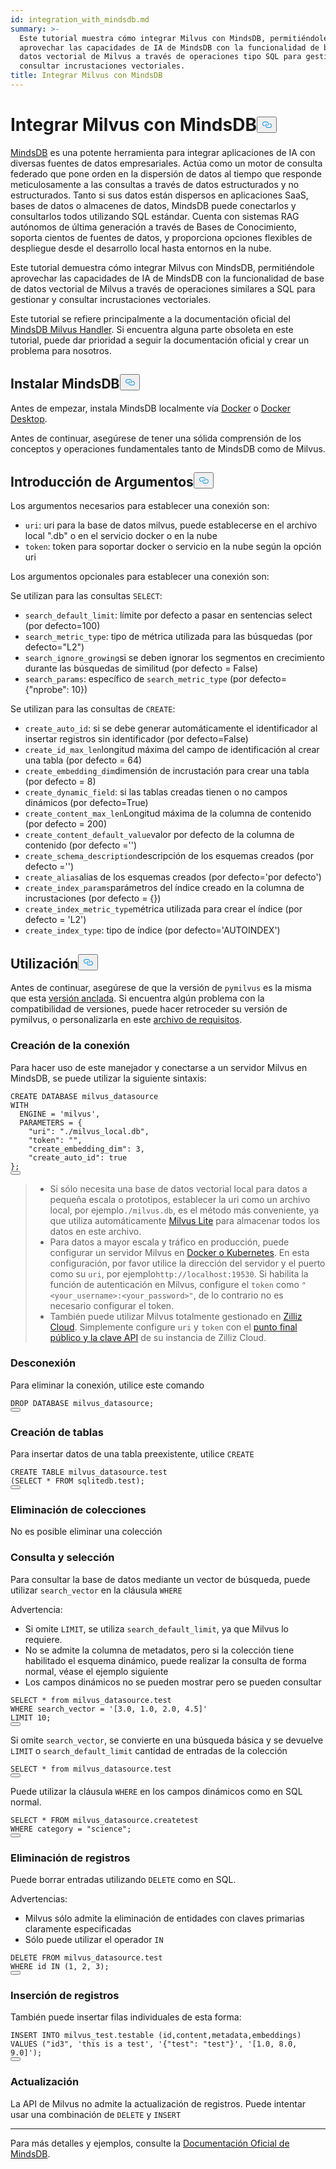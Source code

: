 ```yaml
---
id: integration_with_mindsdb.md
summary: >-
  Este tutorial muestra cómo integrar Milvus con MindsDB, permitiéndole
  aprovechar las capacidades de IA de MindsDB con la funcionalidad de base de
  datos vectorial de Milvus a través de operaciones tipo SQL para gestionar y
  consultar incrustaciones vectoriales.
title: Integrar Milvus con MindsDB
---
```

<h1 id="Integrate-Milvus-with-MindsDB" class="common-anchor-header">Integrar Milvus con MindsDB<button data-href="#Integrate-Milvus-with-MindsDB" class="anchor-icon" translate="no">
      <svg translate="no"
        aria-hidden="true"
        focusable="false"
        height="20"
        version="1.1"
        viewBox="0 0 16 16"
        width="16"
      >
        <path
          fill="#0092E4"
          fill-rule="evenodd"
          d="M4 9h1v1H4c-1.5 0-3-1.69-3-3.5S2.55 3 4 3h4c1.45 0 3 1.69 3 3.5 0 1.41-.91 2.72-2 3.25V8.59c.58-.45 1-1.27 1-2.09C10 5.22 8.98 4 8 4H4c-.98 0-2 1.22-2 2.5S3 9 4 9zm9-3h-1v1h1c1 0 2 1.22 2 2.5S13.98 12 13 12H9c-.98 0-2-1.22-2-2.5 0-.83.42-1.64 1-2.09V6.25c-1.09.53-2 1.84-2 3.25C6 11.31 7.55 13 9 13h4c1.45 0 3-1.69 3-3.5S14.5 6 13 6z"
        ></path>
      </svg>
    </button></h1><p><a href="https://docs.mindsdb.com/what-is-mindsdb">MindsDB</a> es una potente herramienta para integrar aplicaciones de IA con diversas fuentes de datos empresariales. Actúa como un motor de consulta federado que pone orden en la dispersión de datos al tiempo que responde meticulosamente a las consultas a través de datos estructurados y no estructurados. Tanto si sus datos están dispersos en aplicaciones SaaS, bases de datos o almacenes de datos, MindsDB puede conectarlos y consultarlos todos utilizando SQL estándar. Cuenta con sistemas RAG autónomos de última generación a través de Bases de Conocimiento, soporta cientos de fuentes de datos, y proporciona opciones flexibles de despliegue desde el desarrollo local hasta entornos en la nube.</p>
<p>Este tutorial demuestra cómo integrar Milvus con MindsDB, permitiéndole aprovechar las capacidades de IA de MindsDB con la funcionalidad de base de datos vectorial de Milvus a través de operaciones similares a SQL para gestionar y consultar incrustaciones vectoriales.</p>
<div class="alert note">
<p>Este tutorial se refiere principalmente a la documentación oficial del <a href="https://github.com/mindsdb/mindsdb/tree/main/mindsdb/integrations/handlers/milvus_handler">MindsDB Milvus Handler</a>. Si encuentra alguna parte obsoleta en este tutorial, puede dar prioridad a seguir la documentación oficial y crear un problema para nosotros.</p>
</div>
<h2 id="Install-MindsDB" class="common-anchor-header">Instalar MindsDB<button data-href="#Install-MindsDB" class="anchor-icon" translate="no">
      <svg translate="no"
        aria-hidden="true"
        focusable="false"
        height="20"
        version="1.1"
        viewBox="0 0 16 16"
        width="16"
      >
        <path
          fill="#0092E4"
          fill-rule="evenodd"
          d="M4 9h1v1H4c-1.5 0-3-1.69-3-3.5S2.55 3 4 3h4c1.45 0 3 1.69 3 3.5 0 1.41-.91 2.72-2 3.25V8.59c.58-.45 1-1.27 1-2.09C10 5.22 8.98 4 8 4H4c-.98 0-2 1.22-2 2.5S3 9 4 9zm9-3h-1v1h1c1 0 2 1.22 2 2.5S13.98 12 13 12H9c-.98 0-2-1.22-2-2.5 0-.83.42-1.64 1-2.09V6.25c-1.09.53-2 1.84-2 3.25C6 11.31 7.55 13 9 13h4c1.45 0 3-1.69 3-3.5S14.5 6 13 6z"
        ></path>
      </svg>
    </button></h2><p>Antes de empezar, instala MindsDB localmente vía <a href="https://docs.mindsdb.com/setup/self-hosted/docker">Docker</a> o <a href="https://docs.mindsdb.com/setup/self-hosted/docker-desktop">Docker Desktop</a>.</p>
<p>Antes de continuar, asegúrese de tener una sólida comprensión de los conceptos y operaciones fundamentales tanto de MindsDB como de Milvus.</p>
<h2 id="Arguments-Introduction" class="common-anchor-header">Introducción de Argumentos<button data-href="#Arguments-Introduction" class="anchor-icon" translate="no">
      <svg translate="no"
        aria-hidden="true"
        focusable="false"
        height="20"
        version="1.1"
        viewBox="0 0 16 16"
        width="16"
      >
        <path
          fill="#0092E4"
          fill-rule="evenodd"
          d="M4 9h1v1H4c-1.5 0-3-1.69-3-3.5S2.55 3 4 3h4c1.45 0 3 1.69 3 3.5 0 1.41-.91 2.72-2 3.25V8.59c.58-.45 1-1.27 1-2.09C10 5.22 8.98 4 8 4H4c-.98 0-2 1.22-2 2.5S3 9 4 9zm9-3h-1v1h1c1 0 2 1.22 2 2.5S13.98 12 13 12H9c-.98 0-2-1.22-2-2.5 0-.83.42-1.64 1-2.09V6.25c-1.09.53-2 1.84-2 3.25C6 11.31 7.55 13 9 13h4c1.45 0 3-1.69 3-3.5S14.5 6 13 6z"
        ></path>
      </svg>
    </button></h2><p>Los argumentos necesarios para establecer una conexión son:</p>
<ul>
<li><code translate="no">uri</code>: uri para la base de datos milvus, puede establecerse en el archivo local ".db" o en el servicio docker o en la nube</li>
<li><code translate="no">token</code>: token para soportar docker o servicio en la nube según la opción uri</li>
</ul>
<p>Los argumentos opcionales para establecer una conexión son:</p>
<p>Se utilizan para las consultas <code translate="no">SELECT</code>:</p>
<ul>
<li><code translate="no">search_default_limit</code>: límite por defecto a pasar en sentencias select (por defecto=100)</li>
<li><code translate="no">search_metric_type</code>: tipo de métrica utilizada para las búsquedas (por defecto="L2")</li>
<li><code translate="no">search_ignore_growing</code>si se deben ignorar los segmentos en crecimiento durante las búsquedas de similitud (por defecto = False)</li>
<li><code translate="no">search_params</code>: específico de <code translate="no">search_metric_type</code> (por defecto={"nprobe": 10})</li>
</ul>
<p>Se utilizan para las consultas de <code translate="no">CREATE</code>:</p>
<ul>
<li><code translate="no">create_auto_id</code>: si se debe generar automáticamente el identificador al insertar registros sin identificador (por defecto=False)</li>
<li><code translate="no">create_id_max_len</code>longitud máxima del campo de identificación al crear una tabla (por defecto = 64)</li>
<li><code translate="no">create_embedding_dim</code>dimensión de incrustación para crear una tabla (por defecto = 8)</li>
<li><code translate="no">create_dynamic_field</code>: si las tablas creadas tienen o no campos dinámicos (por defecto=True)</li>
<li><code translate="no">create_content_max_len</code>Longitud máxima de la columna de contenido (por defecto = 200)</li>
<li><code translate="no">create_content_default_value</code>valor por defecto de la columna de contenido (por defecto ='')</li>
<li><code translate="no">create_schema_description</code>descripción de los esquemas creados (por defecto ='')</li>
<li><code translate="no">create_alias</code>alias de los esquemas creados (por defecto='por defecto')</li>
<li><code translate="no">create_index_params</code>parámetros del índice creado en la columna de incrustaciones (por defecto = {})</li>
<li><code translate="no">create_index_metric_type</code>métrica utilizada para crear el índice (por defecto = 'L2')</li>
<li><code translate="no">create_index_type</code>: tipo de índice (por defecto='AUTOINDEX')</li>
</ul>
<h2 id="Usage" class="common-anchor-header">Utilización<button data-href="#Usage" class="anchor-icon" translate="no">
      <svg translate="no"
        aria-hidden="true"
        focusable="false"
        height="20"
        version="1.1"
        viewBox="0 0 16 16"
        width="16"
      >
        <path
          fill="#0092E4"
          fill-rule="evenodd"
          d="M4 9h1v1H4c-1.5 0-3-1.69-3-3.5S2.55 3 4 3h4c1.45 0 3 1.69 3 3.5 0 1.41-.91 2.72-2 3.25V8.59c.58-.45 1-1.27 1-2.09C10 5.22 8.98 4 8 4H4c-.98 0-2 1.22-2 2.5S3 9 4 9zm9-3h-1v1h1c1 0 2 1.22 2 2.5S13.98 12 13 12H9c-.98 0-2-1.22-2-2.5 0-.83.42-1.64 1-2.09V6.25c-1.09.53-2 1.84-2 3.25C6 11.31 7.55 13 9 13h4c1.45 0 3-1.69 3-3.5S14.5 6 13 6z"
        ></path>
      </svg>
    </button></h2><p>Antes de continuar, asegúrese de que la versión de <code translate="no">pymilvus</code> es la misma que esta <a href="https://github.com/mindsdb/mindsdb/blob/main/mindsdb/integrations/handlers/milvus_handler/requirements.txt">versión anclada</a>. Si encuentra algún problema con la compatibilidad de versiones, puede hacer retroceder su versión de pymilvus, o personalizarla en este <a href="https://github.com/mindsdb/mindsdb/tree/main/mindsdb/integrations/handlers/milvus_handler">archivo de requisitos</a>.</p>
<h3 id="Creating-connection" class="common-anchor-header">Creación de la conexión</h3><p>Para hacer uso de este manejador y conectarse a un servidor Milvus en MindsDB, se puede utilizar la siguiente sintaxis:</p>
<pre><code translate="no" class="language-sql"><span class="hljs-keyword">CREATE</span> DATABASE milvus_datasource
<span class="hljs-keyword">WITH</span>
  ENGINE <span class="hljs-operator">=</span> <span class="hljs-string">&#x27;milvus&#x27;</span>,
  PARAMETERS <span class="hljs-operator">=</span> {
    &quot;uri&quot;: &quot;./milvus_local.db&quot;,
    &quot;token&quot;: &quot;&quot;,
    &quot;create_embedding_dim&quot;: <span class="hljs-number">3</span>,
    &quot;create_auto_id&quot;: <span class="hljs-literal">true</span>
};
<button class="copy-code-btn"></button></code></pre>
<blockquote>
<ul>
<li>Si sólo necesita una base de datos vectorial local para datos a pequeña escala o prototipos, establecer la uri como un archivo local, por ejemplo<code translate="no">./milvus.db</code>, es el método más conveniente, ya que utiliza automáticamente <a href="https://milvus.io/docs/milvus_lite.md">Milvus Lite</a> para almacenar todos los datos en este archivo.</li>
<li>Para datos a mayor escala y tráfico en producción, puede configurar un servidor Milvus en <a href="https://milvus.io/docs/install-overview.md">Docker o Kubernetes</a>. En esta configuración, por favor utilice la dirección del servidor y el puerto como su <code translate="no">uri</code>, por ejemplo<code translate="no">http://localhost:19530</code>. Si habilita la función de autenticación en Milvus, configure el <code translate="no">token</code> como <code translate="no">&quot;&lt;your_username&gt;:&lt;your_password&gt;&quot;</code>, de lo contrario no es necesario configurar el token.</li>
<li>También puede utilizar Milvus totalmente gestionado en <a href="https://zilliz.com/cloud">Zilliz Cloud</a>. Simplemente configure <code translate="no">uri</code> y <code translate="no">token</code> con el <a href="https://docs.zilliz.com/docs/on-zilliz-cloud-console#cluster-details">punto final público y la clave API</a> de su instancia de Zilliz Cloud.</li>
</ul>
</blockquote>
<h3 id="Dropping-connection" class="common-anchor-header">Desconexión</h3><p>Para eliminar la conexión, utilice este comando</p>
<pre><code translate="no" class="language-sql"><span class="hljs-keyword">DROP</span> DATABASE milvus_datasource;
<button class="copy-code-btn"></button></code></pre>
<h3 id="Creating-tables" class="common-anchor-header">Creación de tablas</h3><p>Para insertar datos de una tabla preexistente, utilice <code translate="no">CREATE</code></p>
<pre><code translate="no" class="language-sql"><span class="hljs-keyword">CREATE</span> <span class="hljs-keyword">TABLE</span> milvus_datasource.test
(<span class="hljs-keyword">SELECT</span> <span class="hljs-operator">*</span> <span class="hljs-keyword">FROM</span> sqlitedb.test);
<button class="copy-code-btn"></button></code></pre>
<h3 id="Dropping-collections" class="common-anchor-header">Eliminación de colecciones</h3><p>No es posible eliminar una colección</p>
<h3 id="Querying-and-selecting" class="common-anchor-header">Consulta y selección</h3><p>Para consultar la base de datos mediante un vector de búsqueda, puede utilizar <code translate="no">search_vector</code> en la cláusula <code translate="no">WHERE</code> </p>
<p>Advertencia:</p>
<ul>
<li>Si omite <code translate="no">LIMIT</code>, se utiliza <code translate="no">search_default_limit</code>, ya que Milvus lo requiere.</li>
<li>No se admite la columna de metadatos, pero si la colección tiene habilitado el esquema dinámico, puede realizar la consulta de forma normal, véase el ejemplo siguiente</li>
<li>Los campos dinámicos no se pueden mostrar pero se pueden consultar</li>
</ul>
<pre><code translate="no" class="language-sql"><span class="hljs-keyword">SELECT</span> <span class="hljs-operator">*</span> <span class="hljs-keyword">from</span> milvus_datasource.test
<span class="hljs-keyword">WHERE</span> search_vector <span class="hljs-operator">=</span> <span class="hljs-string">&#x27;[3.0, 1.0, 2.0, 4.5]&#x27;</span>
LIMIT <span class="hljs-number">10</span>;
<button class="copy-code-btn"></button></code></pre>
<p>Si omite <code translate="no">search_vector</code>, se convierte en una búsqueda básica y se devuelve <code translate="no">LIMIT</code> o <code translate="no">search_default_limit</code> cantidad de entradas de la colección</p>
<pre><code translate="no" class="language-sql"><span class="hljs-keyword">SELECT</span> <span class="hljs-operator">*</span> <span class="hljs-keyword">from</span> milvus_datasource.test
<button class="copy-code-btn"></button></code></pre>
<p>Puede utilizar la cláusula <code translate="no">WHERE</code> en los campos dinámicos como en SQL normal.</p>
<pre><code translate="no" class="language-sql"><span class="hljs-keyword">SELECT</span> <span class="hljs-operator">*</span> <span class="hljs-keyword">FROM</span> milvus_datasource.createtest
<span class="hljs-keyword">WHERE</span> category <span class="hljs-operator">=</span> &quot;science&quot;;
<button class="copy-code-btn"></button></code></pre>
<h3 id="Deleting-records" class="common-anchor-header">Eliminación de registros</h3><p>Puede borrar entradas utilizando <code translate="no">DELETE</code> como en SQL.</p>
<p>Advertencias:</p>
<ul>
<li>Milvus sólo admite la eliminación de entidades con claves primarias claramente especificadas</li>
<li>Sólo puede utilizar el operador <code translate="no">IN</code> </li>
</ul>
<pre><code translate="no" class="language-sql"><span class="hljs-keyword">DELETE</span> <span class="hljs-keyword">FROM</span> milvus_datasource.test
<span class="hljs-keyword">WHERE</span> id <span class="hljs-keyword">IN</span> (<span class="hljs-number">1</span>, <span class="hljs-number">2</span>, <span class="hljs-number">3</span>);
<button class="copy-code-btn"></button></code></pre>
<h3 id="Inserting-records" class="common-anchor-header">Inserción de registros</h3><p>También puede insertar filas individuales de esta forma:</p>
<pre><code translate="no" class="language-sql"><span class="hljs-keyword">INSERT</span> <span class="hljs-keyword">INTO</span> milvus_test.testable (id,content,metadata,embeddings)
<span class="hljs-keyword">VALUES</span> (&quot;id3&quot;, <span class="hljs-string">&#x27;this is a test&#x27;</span>, <span class="hljs-string">&#x27;{&quot;test&quot;: &quot;test&quot;}&#x27;</span>, <span class="hljs-string">&#x27;[1.0, 8.0, 9.0]&#x27;</span>);
<button class="copy-code-btn"></button></code></pre>
<h3 id="Updating" class="common-anchor-header">Actualización</h3><p>La API de Milvus no admite la actualización de registros. Puede intentar usar una combinación de <code translate="no">DELETE</code> y <code translate="no">INSERT</code></p>
<hr>
<p>Para más detalles y ejemplos, consulte la <a href="https://docs.mindsdb.com/what-is-mindsdb">Documentación Oficial de MindsDB</a>.</p>

